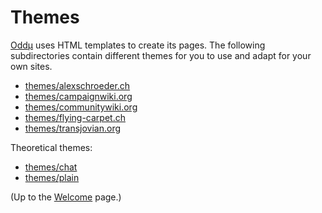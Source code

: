 # Themes

[Oddμ](../index) uses HTML templates to create its pages. The following
subdirectories contain different themes for you to use and adapt for
your own sites.

- [themes/alexschroeder.ch](alexschroeder.ch/README)
- [themes/campaignwiki.org](campaignwiki.org/README)
- [themes/communitywiki.org](communitywiki.org/README)
- [themes/flying-carpet.ch](flying-carpet.ch/README)
- [themes/transjovian.org](transjovian.org/README)

Theoretical themes:

- [themes/chat](chat/README)
- [themes/plain](plain/README)

(Up to the [Welcome](../index) page.)
